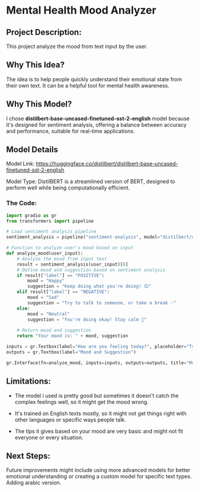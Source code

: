 # Mental Health Mood Analyzer
## Project Description: 
This project analyze the mood from text input by the user.

## Why This Idea?
The idea is to help people quickly understand their emotional state from their own text. It can be a helpful tool for mental health awareness.

## Why This Model?
I chose **distilbert-base-uncased-finetuned-sst-2-english** model because it's designed for sentiment analysis, offering a balance between accuracy and performance, suitable for real-time applications.

## Model Details
Model Link: https://huggingface.co/distilbert/distilbert-base-uncased-finetuned-sst-2-english

Model Type: DistilBERT is a streamlined version of BERT, designed to perform well while being computationally efficient.

### The Code:
```python
import gradio as gr
from transformers import pipeline

# Load sentiment analysis pipeline
sentiment_analysis = pipeline("sentiment-analysis", model="distilbert/distilbert-base-uncased-finetuned-sst-2-english")

# Function to analyze user's mood based on input
def analyze_mood(user_input):
    # Analyze the mood from input text
    result = sentiment_analysis(user_input)[0]
    # Define mood and suggestion based on sentiment analysis
    if result["label"] == "POSITIVE":
        mood = "Happy"
        suggestion = "Keep doing what you're doing! 😊"
    elif result["label"] == "NEGATIVE":
        mood = "Sad"
        suggestion = "Try to talk to someone, or take a break 💡"
    else:
        mood = "Neutral"
        suggestion = "You're doing okay! Stay calm 🌸"
    
    # Return mood and suggestion
    return "Your mood is: " + mood, suggestion

inputs = gr.Textbox(label="How are you feeling today?", placeholder="Type your thoughts here...")
outputs = gr.Textbox(label="Mood and Suggestion")

gr.Interface(fn=analyze_mood, inputs=inputs, outputs=outputs, title="Mood Analyzer").launch()
```

## Limitations:
- The model i used is pretty good but sometimes it doesn't catch the complex feelings well, so it might get the mood wrong.

- It's trained on English texts mostly, so it might not get things right with other languages or specific ways people talk.

- The tips it gives based on your mood are very basic and might not fit everyone or every situation.

## Next Steps:
Future improvements might include using more advanced models for better emotional understanding or creating a custom model for specific text types. Adding arabic version.
